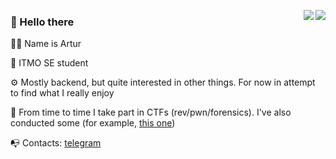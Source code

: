 <p align="left">
  <a href="https://github.com/sultanowskii">
    <img align="right" src="https://github-readme-stats-git-masterrstaa-rickstaa.vercel.app/api?username=sultanowskii&show_icons=true&theme=buefy&count_private=true&custom_title=sultanowskii's+stats&title_color=ff6e96&icon_color=7957d5&cache_seconds=180" />
  </a>
  <a href="https://github.com/sultanowskii">
    <img align="right" src="https://github-readme-stats-git-masterrstaa-rickstaa.vercel.app/api/top-langs/?username=sultanowskii&layout=compact&theme=buefy&custom_title=sultanowskii's+most+used+languages&title_color=ff6e96&card_width=445&hide=roff&langs_count=6" />
  </a>
  
  ### 👋 Hello there

  👨‍💻 Name is Artur
  
  🏫 ITMO SE student

  ⚙️ Mostly backend, but quite interested in other things. For now in attempt to find what I really enjoy

  🚩 From time to time I take part in CTFs (rev/pwn/forensics). I've also conducted some (for example, [this one](https://github.com/li2CTF/li2CTF-open-2022-winter-public))

  📭 Contacts: [telegram](https://t.me/sultanowskii)
</p>
